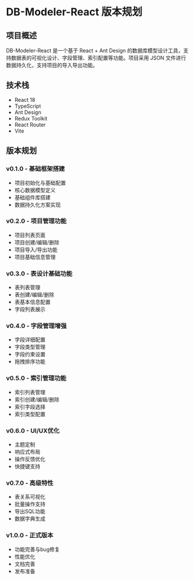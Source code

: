 # DB-Modeler-React 版本规划

## 项目概述
DB-Modeler-React 是一个基于 React + Ant Design 的数据库模型设计工具，支持数据表的可视化设计、字段管理、索引配置等功能。项目采用 JSON 文件进行数据持久化，支持项目的导入导出功能。

## 技术栈
- React 18
- TypeScript
- Ant Design
- Redux Toolkit
- React Router
- Vite

## 版本规划

### v0.1.0 - 基础框架搭建
- 项目初始化与基础配置
- 核心数据模型定义
- 基础组件库搭建
- 数据持久化方案实现

### v0.2.0 - 项目管理功能
- 项目列表页面
- 项目创建/编辑/删除
- 项目导入/导出功能
- 项目基础信息管理

### v0.3.0 - 表设计基础功能
- 表列表管理
- 表创建/编辑/删除
- 表基本信息配置
- 字段列表展示

### v0.4.0 - 字段管理增强
- 字段详细配置
- 字段类型管理
- 字段约束设置
- 拖拽排序功能

### v0.5.0 - 索引管理功能
- 索引列表管理
- 索引创建/编辑/删除
- 索引字段选择
- 索引类型配置

### v0.6.0 - UI/UX优化
- 主题定制
- 响应式布局
- 操作反馈优化
- 快捷键支持

### v0.7.0 - 高级特性
- 表关系可视化
- 批量操作支持
- 导出SQL功能
- 数据字典生成

### v1.0.0 - 正式版本
- 功能完善与bug修复
- 性能优化
- 文档完善
- 发布准备 